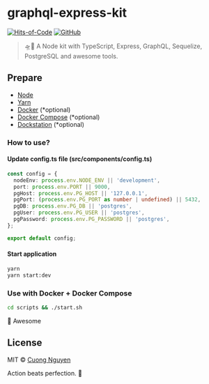 # graphql-express-kit

[![Hits-of-Code](https://hitsofcode.com/github/103cuong/graphql-express-kit)](https://hitsofcode.com/view/github/103cuong/graphql-express-kit)
[![GitHub](https://img.shields.io/github/license/103cuong/graphql-express-kit.svg)](https://github.com/103cuong/graphql-express-kit/blob/master/LICENSE)

> 🛸🦍 A Node kit with TypeScript, Express, GraphQL, Sequelize, PostgreSQL and awesome tools.

## Prepare

- [Node](https://nodejs.org/en/)
- [Yarn](https://yarnpkg.com/)
- [Docker](https://www.docker.com/) (*optional)
- [Docker Compose](https://docs.docker.com/compose/) (*optional)
- [Dockstation](https://dockstation.io/) (*optional)

### How to use?

#### Update config.ts file (src/components/config.ts)

```typescript
const config = {
  nodeEnv: process.env.NODE_ENV || 'development',
  port: process.env.PORT || 9000,
  pgHost: process.env.PG_HOST || '127.0.0.1',
  pgPort: (process.env.PG_PORT as number | undefined) || 5432,
  pgDB: process.env.PG_DB || 'postgres',
  pgUser: process.env.PG_USER || 'postgres',
  pgPassword: process.env.PG_PASSWORD || 'postgres',
};

export default config;
```

#### Start application

```sh
yarn
yarn start:dev
```

### Use with Docker + Docker Compose

```sh
cd scripts && ./start.sh
```

🙌 Awesome

## License

MIT © [Cuong Nguyen](https://www.linkedin.com/in/cuong9/)

<!-- INSPIRATIONAL_QUOTE_START -->
Action beats perfection.
🐯
<!-- INSPIRATIONAL_QUOTE_END -->

